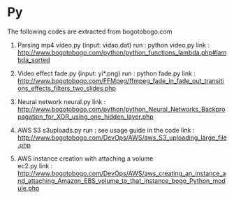 # Py
The following codes are extracted from bogotobogo.com
1.  Parsing mp4
video.py (input: vidao.dat)
run : python video.py
link : http://www.bogotobogo.com/python/python_functions_lambda.php#lambda_sorted 

2. Video effect
fade.py (input: yi*.png)
run : python fade.py
link : http://www.bogotobogo.com/FFMpeg/ffmpeg_fade_in_fade_out_transitions_effects_filters_two_slides.php

3. Neural network 
neural.py
link : http://www.bogotobogo.com/python/python_Neural_Networks_Backpropagation_for_XOR_using_one_hidden_layer.php

4. AWS S3
s3uploads.py
run : see usage guide in the code
link : http://www.bogotobogo.com/DevOps/AWS/aws_S3_uploading_large_file.php

5. AWS instance creation with attaching a volume  
ec2.py
link : http://www.bogotobogo.com/DevOps/AWS/aws_creating_an_instance_and_attaching_Amazon_EBS_volume_to_that_instance_bogo_Python_module.php
